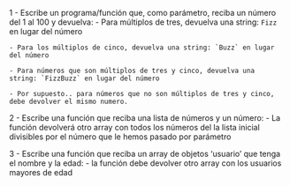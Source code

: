 1 - Escribe un programa/función que, como parámetro, reciba un número del 1 al 100 y devuelva:
    - Para múltiplos de tres, devuelva una string: `Fizz` en lugar del número
        
    - Para los múltiplos de cinco, devuelva una string: `Buzz` en lugar del número
        
    - Para números que son múltiplos de tres y cinco, devuelva una string: `FizzBuzz` en lugar del número
        
    - Por supuesto.. para números que no son múltiplos de tres y cinco, debe devolver el mismo numero.

2 - Escribe una función que reciba una lista de números y un número:
    - La función devolverá otro array con todos los números del la lista inicial divisibles por el número que le hemos pasado por parámetro
    
3 - Escribe una función que reciba un array de objetos ‘usuario’ que tenga el nombre y la edad:
    - la función debe devolver otro array con los usuarios mayores de edad